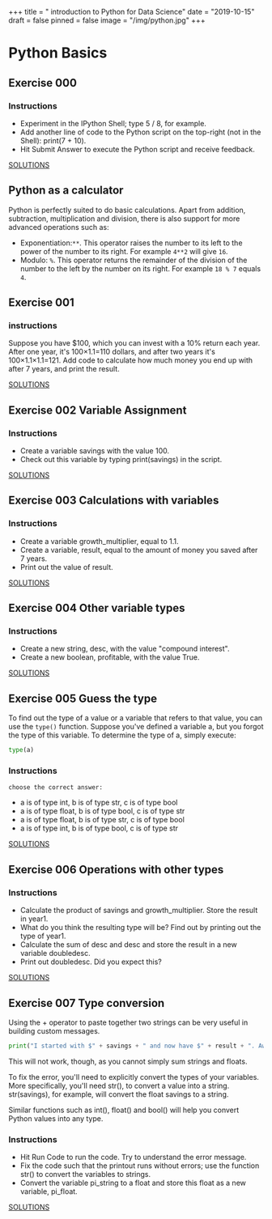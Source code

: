 +++
title = " introduction to Python for Data Science"
date = "2019-10-15"
draft = false
pinned = false
image = "/img/python.jpg"
+++
# Python Basics
## Exercise 000
### Instructions
* Experiment in the IPython Shell; type 5 / 8, for example.
* Add another line of code to the Python script on the top-right (not in the Shell): print(7 + 10).
* Hit Submit Answer to execute the Python script and receive feedback.

[SOLUTIONS](https://github.com/chiarabdy/lernblog/tree/master/content/challenges/python/E000.py)

## Python as a calculator
Python is perfectly suited to do basic calculations. Apart from addition, subtraction, multiplication and division, there is also support for more advanced operations such as:
* Exponentiation:`` ** ``. This operator raises the number to its left to the power of the number to its right. For example ``4**2`` will give ``16``.
* Modulo: ``%``. This operator returns the remainder of the division of the number to the left by the number on its right. For example ``18 % 7`` equals ``4``.
## Exercise 001
### instructions
Suppose you have $100, which you can invest with a 10% return each year. After one year, it's 100×1.1=110 dollars, and after two years it's 100×1.1×1.1=121. Add code to calculate how much money you end up with after 7 years, and print the result.

[SOLUTIONS](https://github.com/chiarabdy/lernblog/tree/master/content/challenges/python/E001.py)

## Exercise 002 Variable Assignment
### Instructions
* Create a variable savings with the value 100.
* Check out this variable by typing print(savings) in the script.

[SOLUTIONS](https://github.com/chiarabdy/lernblog/tree/master/content/challenges/python/E002.py)

## Exercise 003 Calculations with variables
### Instructions
* Create a variable growth_multiplier, equal to 1.1.
* Create a variable, result, equal to the amount of money you saved after 7 years.
* Print out the value of result.

[SOLUTIONS](https://github.com/chiarabdy/lernblog/tree/master/content/challenges/python/E003.py)

## Exercise 004 Other variable types
### Instructions
* Create a new string, desc, with the value "compound interest".
* Create a new boolean, profitable, with the value True.

[SOLUTIONS](https://github.com/chiarabdy/lernblog/tree/master/content/challenges/python/E004.py)

## Exercise 005 Guess the type
To find out the type of a value or a variable that refers to that value, you can use the ```type()``` function. Suppose you've defined a variable a, but you forgot the type of this variable. To determine the type of a, simply execute:

```python
type(a)
```
### Instructions
    choose the correct answer:
* a is of type int, b is of type str, c is of type bool
* a is of type float, b is of type bool, c is of type str
* a is of type float, b is of type str, c is of type bool
* a is of type int, b is of type bool, c is of type str

[SOLUTIONS](https://github.com/chiarabdy/lernblog/tree/master/content/challenges/python/E005.py)

## Exercise 006 Operations with other types
### Instructions

* Calculate the product of savings and growth_multiplier. Store the result in year1.
* What do you think the resulting type will be? Find out by printing out the type of year1.
* Calculate the sum of desc and desc and store the result in a new variable doubledesc.
* Print out doubledesc. Did you expect this?

[SOLUTIONS](https://github.com/chiarabdy/lernblog/tree/master/content/challenges/python/E006.py)

## Exercise 007 Type conversion 
Using the + operator to paste together two strings can be very useful in building custom messages.
```py
print("I started with $" + savings + " and now have $" + result + ". Awesome!")
```
This will not work, though, as you cannot simply sum strings and floats.

To fix the error, you'll need to explicitly convert the types of your variables. More specifically, you'll need str(), to convert a value into a string. str(savings), for example, will convert the float savings to a string.

Similar functions such as int(), float() and bool() will help you convert Python values into any type.
### Instructions
* Hit Run Code to run the code. Try to understand the error message.
* Fix the code such that the printout runs without errors; use the function str() to convert the variables to  strings.
* Convert the variable pi_string to a float and store this float as a new variable, pi_float.

[SOLUTIONS](https://github.com/chiarabdy/lernblog/tree/master/content/challenges/python/E007.py)
